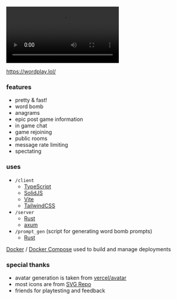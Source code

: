 <video src="https://github.com/user-attachments/assets/3930b114-4b43-43e8-911e-b6a50c217f75" controls class="rounded"></video>

https://wordplay.lol/

### features

- pretty & fast!
- word bomb
- anagrams
- epic post game information
- in game chat
- game rejoining
- public rooms
- message rate limiting
- spectating

### uses

- `/client`
    - [TypeScript](https://www.typescriptlang.org/)
    - [SolidJS](https://www.solidjs.com/)
    - [Vite](https://vitejs.dev)
    - [TailwindCSS](https://tailwindcss.com)
- `/server`
    - [Rust](https://www.rust-lang.org/)
    - [axum](https://github.com/tokio-rs/axum)
- `/prompt_gen` (script for generating word bomb prompts)
    - [Rust](https://www.rust-lang.org/)

[Docker](https://docs.docker.com/) / [Docker Compose](https://docs.docker.com/compose/) used to build and manage deployments

### special thanks

- avatar generation is taken from [vercel/avatar](https://github.com/vercel/avatar)
- most icons are from [SVG Repo](https://www.svgrepo.com/)
- friends for playtesting and feedback
